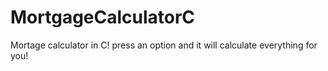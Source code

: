 # MortgageCalculatorC
Mortage calculator in C! press an option and it will calculate everything for you!
